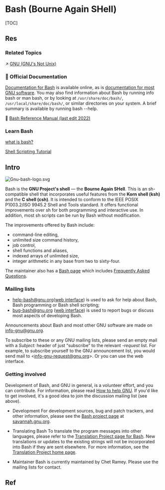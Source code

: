 # Bash (Bourne Again SHell)

[TOC]



## Res
### Related Topics
↗ [GNU (GNU's Not Unix)](../../../Linux%20(Derived%20From%20UNIX%20Family)/🐑%20GNU%20(GNU's%20Not%20Unix)/GNU%20(GNU's%20Not%20Unix).md)


### 📂 Official Documentation
[Documentation for Bash](https://www.gnu.org/software/bash/manual/) is available online, as is [documentation for most GNU software](https://www.gnu.org/manual/). You may also find information about Bash by running info bash or man bash, or by looking at `/usr/share/doc/bash/`, `/usr/local/share/doc/bash/`, or similar directories on your system. A brief summary is available by running bash --help.

🔗 [Bash Reference Manual (last edit 2022)](https://www.gnu.org/software/bash/manual/html_node/index.html)


### Learn Bash
[what is bash?](https://en.wikipedia.org/wiki/Bash_(Unix_shell))

[Shell Scripting Tutorial](https://www.shellscript.sh)



## Intro
![Gnu-bash-logo.svg](../../../../../../../../Assets/Pics/120px-Gnu-bash-logo.svg.png)

Bash is the **GNU Project's shell** — the **Bourne Again SHell**. This is an sh-compatible shell that incorporates useful features from the **Korn shell (ksh)** and the **C shell (csh)**. It is intended to conform to the IEEE POSIX P1003.2/ISO 9945.2 Shell and Tools standard. It offers functional improvements over sh for both programming and interactive use. In addition, most sh scripts can be run by Bash without modification.

The improvements offered by Bash include:
- command-line editing,
- unlimited size command history,
- job control,
- shell functions and aliases,
- indexed arrays of unlimited size,
- integer arithmetic in any base from two to sixty-four.

The maintainer also has a [Bash page](https://tiswww.case.edu/php/chet/bash/bashtop.html) which includes [Frequently Asked Questions](ftp://ftp.cwru.edu/pub/bash/FAQ).


### Mailing lists
- [help-bash@gnu.org](mailto:help-bash@gnu.org)([web interface](https://lists.gnu.org/mailman/listinfo/help-bash)) is used to ask for help about Bash, Bash programming or Bash shell scripting;
- [bug-bash@gnu.org](mailto:bug-bash@gnu.org) ([web interface](https://lists.gnu.org/mailman/listinfo/bug-bash)) is used to report bugs or discuss most aspects of developing Bash.

Announcements about Bash and most other GNU software are made on [info-gnu@gnu.org](https://lists.gnu.org/mailman/listinfo/info-gnu).

To subscribe to these or any GNU mailing lists, please send an empty mail with a *Subject:* header of just “subscribe” to the relevant *-request* list. For example, to subscribe yourself to the GNU announcement list, you would send mail to <[info-gnu-request@gnu.org](mailto:info-gnu-request@gnu.org?Subject=subscribe)>. Or you can use the web interface.


### Getting involved
Development of Bash, and GNU in general, is a volunteer effort, and you can contribute. For information, please read [How to help GNU](https://www.gnu.org/help/). If you'd like to get involved, it's a good idea to join the discussion mailing list (see above).

- Development
  For development sources, bug and patch trackers, and other information, please see the [Bash project page](https://savannah.gnu.org/projects/bash/) at [savannah.gnu.org](https://savannah.gnu.org/).

- Translating Bash
  To translate the program messages into other languages, please refer to the [Translation Project page for Bash](https://translationproject.org/domain/bash.html). New translations or updates to the existing strings will not be incorporated into Bash if they are sent elsewhere. For more information, see the [Translation Project home page](https://translationproject.org/html/welcome.html).

- Maintainer
  Bash is currently maintained by Chet Ramey. Please use the mailing lists for contact.


## Ref
